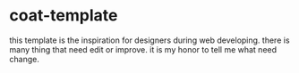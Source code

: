 # coat-template
this template is the inspiration for designers during web developing. there is many thing that need edit or improve. it is my honor to tell me what need change. 
